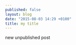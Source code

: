```yaml
---
published: false
layout: blog
date: "2015-08-03 14:29 +0100"
title: my title
---
```


new unpublished post